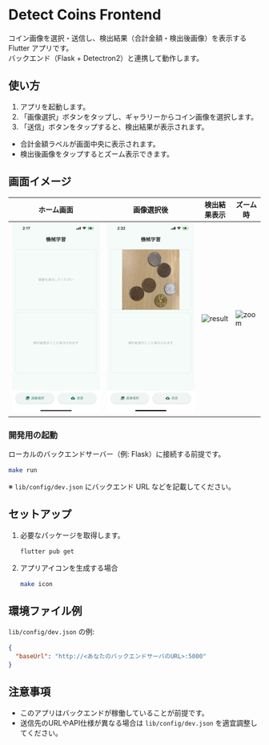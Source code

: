# Detect Coins Frontend

コイン画像を選択・送信し、検出結果（合計金額・検出後画像）を表示する Flutter アプリです。  
バックエンド（Flask + Detectron2）と連携して動作します。

## 使い方

1. アプリを起動します。
2. 「画像選択」ボタンをタップし、ギャラリーからコイン画像を選択します。
3. 「送信」ボタンをタップすると、検出結果が表示されます。

- 合計金額ラベルが画面中央に表示されます。
- 検出後画像をタップするとズーム表示できます。

## 画面イメージ

| ホーム画面             | 画像選択後                     | 検出結果表示               | ズーム時               |
| ---------------------- | ------------------------------ | -------------------------- | ---------------------- |
| ![home](docs/home.png) | ![selected](docs/selected.png) | ![result](docs/result.png) | ![zoom](docs/zoom.png) |

### 開発用の起動

ローカルのバックエンドサーバー（例: Flask）に接続する前提です。

```bash
make run
```

※ `lib/config/dev.json` にバックエンド URL などを記載してください。

## セットアップ

1. 必要なパッケージを取得します。
    ```bash
    flutter pub get
    ```
2. アプリアイコンを生成する場合
    ```bash
    make icon
    ```

## 環境ファイル例

`lib/config/dev.json` の例:

```json
{
  "baseUrl": "http://<あなたのバックエンドサーバのURL>:5000"
}
```

## 注意事項

- このアプリはバックエンドが稼働していることが前提です。
- 送信先のURLやAPI仕様が異なる場合は `lib/config/dev.json` を適宜調整してください。